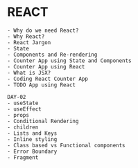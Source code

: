 # REACT

    - Why do we need React?
    - Why React?
    - React Jargon
    - State
    - Components and Re-rendering
    - Counter App using State and Components
    - Counter App using React
    - What is JSX?
    - Coding React Counter App
    - TODO App using React

    DAY-02
    - useState
    - useEffect
    - props
    - Conditional Rendering
    - children
    - Lists and Keys
    - Inline styling
    - Class based vs Functional components
    - Error Boundary
    - Fragment
